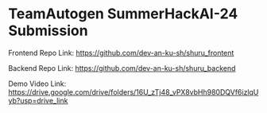 <h1>TeamAutogen SummerHackAI-24 Submission</h1>

Frontend Repo Link: https://github.com/dev-an-ku-sh/shuru_frontent

Backend Repo Link: https://github.com/dev-an-ku-sh/shuru_backend

Demo Video Link: https://drive.google.com/drive/folders/16U_zTj48_vPX8vbHh980DQVf6izlqUyb?usp=drive_link
